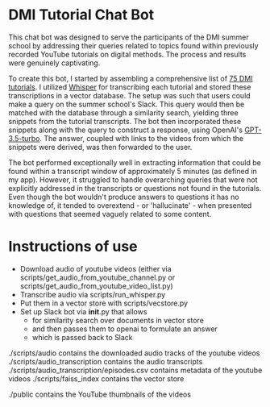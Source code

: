 # DMI Tutorial Chat Bot

This chat bot was designed to serve the participants of the DMI summer school by addressing their queries related to topics found within previously recorded YouTube tutorials on digital methods. The process and results were genuinely captivating.

To create this bot, I started by assembling a comprehensive list of [75 DMI tutorials](https://github.com/ErikBorra/dm-tutorial-chat/blob/main/scripts/video_list.csv). I utilized [Whisper](https://openai.com/research/whisperhttps://openai.com/research/whisper) for transcribing each tutorial and stored these transcriptions in a vector database. The setup was such that users could make a query on the summer school's Slack. This query would then be matched with the database through a similarity search, yielding three snippets from the tutorial transcripts. The bot then incorporated these snippets along with the query to construct a response, using OpenAI's [GPT-3.5-turbo](https://platform.openai.com/docs/models/gpt-3-5https://platform.openai.com/docs/models/gpt-3-5). The answer, coupled with links to the videos from which the snippets were derived, was then forwarded to the user.

The bot performed exceptionally well in extracting information that could be found within a transcript window of approximately 5 minutes (as defined in my app). However, it struggled to handle overarching queries that were not explicitly addressed in the transcripts or questions not found in the tutorials. Even though the bot wouldn't produce answers to questions it has no knowledge of, it tended to overextend - or 'hallucinate' - when presented with questions that seemed vaguely related to some content.


# Instructions of use

- Download audio of youtube videos (either via scripts/get_audio_from_youtube_channel.py or scripts/get_audio_from_youtube_video_list.py)
- Transcribe audio via scripts/run_whisper.py
- Put them in a vector store with scripts/vecstore.py
- Set up Slack bot via __init__.py that allows 
    - for similarity search over documents in vector store 
    - and then passes them to openai to formulate an answer
    - which is passed back to Slack


./scripts/audio contains the downloaded audio tracks of the youtube videos
./scripts/audio_transcription contains the audio transcripts
./scripts/audio_transcription/episodes.csv contains metadata of the youtube videos
./scripts/faiss_index contains the vector store

./public contains the YouTube thumbnails of the videos

